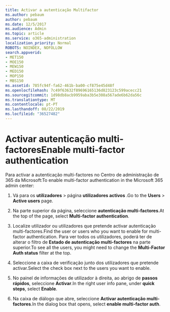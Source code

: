 ```yaml
---
title: Activar a autenticação Multifactor
ms.author: pebaum
author: pebaum
ms.date: 12/5/2017
ms.audience: Admin
ms.topic: article
ms.service: o365-administration
localization_priority: Normal
ROBOTS: NOINDEX, NOFOLLOW
search.appverid:
- MET150
- MOE150
- MEW150
- MED150
- MOP150
- MBS150
ms.assetid: 785fc94f-fa62-461b-ba00-cf875e45d48f
ms.openlocfilehash: 7c49f63632f89696165136d823123c599acecc21
ms.sourcegitcommit: 1d98db8acb9959aba3b5e308a567ade6b62da56c
ms.translationtype: MT
ms.contentlocale: pt-PT
ms.lasthandoff: 08/22/2019
ms.locfileid: "36527482"
---
```

# <a name="enable-multi-factor-authentication"></a><span data-ttu-id="193db-102">Activar autenticação multi-factores</span><span class="sxs-lookup"><span data-stu-id="193db-102">Enable multi-factor authentication</span></span>

<span data-ttu-id="193db-103">Para activar a autenticação multi-factores no Centro de administração de 365 da Microsoft:</span><span class="sxs-lookup"><span data-stu-id="193db-103">To enable multi-factor authentication in the Microsoft 365 admin center:</span></span>

1. <span data-ttu-id="193db-104">Vá para os **utilizadores** \> página **utilizadores activos** .</span><span class="sxs-lookup"><span data-stu-id="193db-104">Go to the **Users** \> **Active users** page.</span></span>
    
2. <span data-ttu-id="193db-105">Na parte superior da página, seleccione **autenticação multi-factores**.</span><span class="sxs-lookup"><span data-stu-id="193db-105">At the top of the page, select **Multi-factor authentication**.</span></span> 
    
3. <span data-ttu-id="193db-106">Localize utilizador ou utilizadores que pretende activar autenticação multi-factores.</span><span class="sxs-lookup"><span data-stu-id="193db-106">Find the user or users who you want to enable for multi-factor authentication.</span></span> <span data-ttu-id="193db-107">Para ver todos os utilizadores, poderá ter de alterar o filtro de **Estado de autenticação multi-factores** na parte superior.</span><span class="sxs-lookup"><span data-stu-id="193db-107">To see all the users, you might need to change the **Multi-Factor Auth status** filter at the top.</span></span>
    
4. <span data-ttu-id="193db-108">Seleccione a caixa de verificação junto dos utilizadores que pretende activar.</span><span class="sxs-lookup"><span data-stu-id="193db-108">Select the check box next to the users you want to enable.</span></span>
    
5.  <span data-ttu-id="193db-109">No painel de informações de utilizador à direita, ao abrigo de **passos rápidos**, seleccione **Activar**.</span><span class="sxs-lookup"><span data-stu-id="193db-109">In the right user info pane, under **quick steps**, select **Enable**.</span></span> 
    
6. <span data-ttu-id="193db-110">Na caixa de diálogo que abre, seleccione **Activar autenticação multi-factores**.</span><span class="sxs-lookup"><span data-stu-id="193db-110">In the dialog box that opens, select **enable multi-factor auth**.</span></span> 
    

